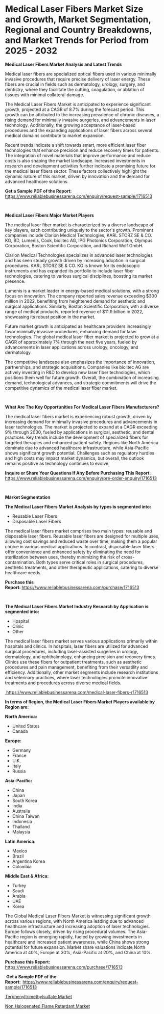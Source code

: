 <p><h1>Medical Laser Fibers Market Size and Growth, Market Segmentation, Regional and Country Breakdowns, and Market Trends for Period from 2025 -  2032</h1></p><p><strong>Medical Laser Fibers Market Analysis and Latest Trends</strong></p>
<p><p>Medical laser fibers are specialized optical fibers used in various minimally invasive procedures that require precise delivery of laser energy. These fibers are crucial in fields such as dermatology, urology, surgery, and dentistry, where they facilitate the cutting, coagulation, or ablation of tissues with minimal collateral damage. </p><p>The Medical Laser Fibers Market is anticipated to experience significant growth, projected at a CAGR of 8.7% during the forecast period. This growth can be attributed to the increasing prevalence of chronic diseases, a rising demand for minimally invasive surgeries, and advancements in laser technology. Additionally, the growing acceptance of laser-based procedures and the expanding applications of laser fibers across several medical domains contribute to market expansion.</p><p>Recent trends indicate a shift towards smart, more efficient laser fiber technologies that enhance precision and reduce recovery times for patients. The integration of novel materials that improve performance and reduce costs is also shaping the market landscape. Increased investments in research and development activities further indicate a promising future for the medical laser fibers sector. These factors collectively highlight the dynamic nature of this market, driven by innovation and the demand for advanced healthcare solutions.</p></p>
<p><strong>Get a Sample PDF of the Report:&nbsp;</strong> <a href="https://www.reliablebusinessarena.com/enquiry/request-sample/1716513?utm_campaign=1891&utm_medium=2&utm_source=Github&utm_content=ia&utm_term=28032025&utm_id=medical-laser-fibers">https://www.reliablebusinessarena.com/enquiry/request-sample/1716513</a></p>
<p>&nbsp;</p>
<p><strong>Medical Laser Fibers Major Market Players</strong></p>
<p><p>The medical laser fiber market is characterized by a diverse landscape of key players, each contributing uniquely to the sector's growth. Prominent companies include Clarion Medical Technologies, KARL STORZ SE & CO. KG, BD, Lumenis, Cook, biolitec AG, IPG Photonics Corporation, Olympus Corporation, Boston Scientific Corporation, and Richard Wolf GmbH.</p><p>Clarion Medical Technologies specializes in advanced laser technologies and has seen steady growth driven by increasing adoption in surgical procedures. KARL STORZ SE & CO. KG is known for its endoscopic instruments and has expanded its portfolio to include laser fiber technologies, catering to various surgical disciplines, boosting its market presence.</p><p>Lumenis is a market leader in energy-based medical solutions, with a strong focus on innovation. The company reported sales revenue exceeding $300 million in 2022, benefiting from heightened demand for aesthetic and surgical applications. Similarly, Boston Scientific Corporation, with a diverse range of medical products, reported revenue of $11.9 billion in 2022, showcasing its robust position in the market.</p><p>Future market growth is anticipated as healthcare providers increasingly favor minimally invasive procedures, enhancing demand for laser technologies. The global medical laser fiber market is projected to grow at a CAGR of approximately 7% through the next five years, fueled by advancements in laser applications across urology, oncology, and dermatology.</p><p>The competitive landscape also emphasizes the importance of innovation, partnerships, and strategic acquisitions. Companies like biolitec AG are actively investing in R&D to develop new laser fiber technologies, which positions them well for future growth. Overall, the combination of increasing demand, technological advances, and strategic commitments will drive the competitive dynamics of the medical laser fiber market.</p></p>
<p>&nbsp;</p>
<p><strong>What Are The Key Opportunities For Medical Laser Fibers Manufacturers?</strong></p>
<p><p>The medical laser fibers market is experiencing robust growth, driven by increasing demand for minimally invasive procedures and advancements in laser technologies. The market is projected to expand at a CAGR exceeding 9% through 2030, fueled by applications in surgical, aesthetic, and dental practices. Key trends include the development of specialized fibers for targeted therapies and enhanced patient safety. Regions like North America dominate due to advanced healthcare infrastructure, while Asia-Pacific shows significant growth potential. Challenges such as regulatory hurdles and high costs may impact market dynamics, but overall, the outlook remains positive as technology continues to evolve.</p></p>
<p><strong>Inquire or Share Your Questions If Any Before Purchasing This Report:</strong> <a href="https://www.reliablebusinessarena.com/enquiry/pre-order-enquiry/1716513?utm_campaign=1891&utm_medium=2&utm_source=Github&utm_content=ia&utm_term=28032025&utm_id=medical-laser-fibers">https://www.reliablebusinessarena.com/enquiry/pre-order-enquiry/1716513</a></p>
<p>&nbsp;</p>
<p><strong>Market Segmentation</strong></p>
<p><strong>The Medical Laser Fibers Market Analysis by types is segmented into:</strong></p>
<p><ul><li>Reusable Laser Fibers</li><li>Disposable Laser Fibers</li></ul></p>
<p><p>The medical laser fibers market comprises two main types: reusable and disposable laser fibers. Reusable laser fibers are designed for multiple uses, allowing cost savings and reduced waste over time, making them a popular choice in various medical applications. In contrast, disposable laser fibers offer convenience and enhanced safety by eliminating the need for sterilization between uses, thereby minimizing the risk of cross-contamination. Both types serve critical roles in surgical procedures, aesthetic treatments, and other therapeutic applications, catering to diverse healthcare needs.</p></p>
<p><strong>Purchase this Report:&nbsp;</strong><a href="https://www.reliablebusinessarena.com/purchase/1716513?utm_campaign=1891&utm_medium=2&utm_source=Github&utm_content=ia&utm_term=28032025&utm_id=medical-laser-fibers">https://www.reliablebusinessarena.com/purchase/1716513</a></p>
<p>&nbsp;</p>
<p><strong>The Medical Laser Fibers Market Industry Research by Application is segmented into:</strong></p>
<p><ul><li>Hospital</li><li>Clinic</li><li>Other</li></ul></p>
<p><p>The medical laser fibers market serves various applications primarily within hospitals and clinics. In hospitals, laser fibers are utilized for advanced surgical procedures, including laser-assisted surgeries in urology, dermatology, and ophthalmology, enhancing precision and recovery times. Clinics use these fibers for outpatient treatments, such as aesthetic procedures and pain management, benefiting from their versatility and efficiency. Additionally, other market segments include research institutions and veterinary practices, where laser technologies promote innovative treatments and procedures across diverse medical fields.</p></p>
<p><a href="https://www.reliablebusinessarena.com/medical-laser-fibers-r1716513?utm_campaign=1891&utm_medium=2&utm_source=Github&utm_content=ia&utm_term=28032025&utm_id=medical-laser-fibers">&nbsp;https://www.reliablebusinessarena.com/medical-laser-fibers-r1716513</a></p>
<p><strong>In terms of Region, the Medical Laser Fibers Market Players available by Region are:</strong></p>
<p>
    <p> <strong> North America: </strong>
        <ul>
            <li>United States</li>
            <li>Canada</li>
        </ul>
        </p> 
    <p> <strong> Europe: </strong>
        <ul>
            <li>Germany</li>
            <li>France</li>
            <li>U.K.</li>
            <li>Italy</li>
            <li>Russia</li>
        </ul>
        </p> 
    <p> <strong> Asia-Pacific: </strong>
        <ul>
            <li>China</li>
            <li>Japan</li>
            <li>South Korea</li>
            <li>India</li>
            <li>Australia</li>
            <li>China Taiwan</li>
            <li>Indonesia</li>
            <li>Thailand</li>
            <li>Malaysia</li>
        </ul>
        </p> 
    <p> <strong> Latin America: </strong>
        <ul>
            <li>Mexico</li>
            <li>Brazil</li>
            <li>Argentina Korea</li>
            <li>Colombia</li>
        </ul>
        </p> 
    <p> <strong> Middle East & Africa: </strong>
        <ul>
            <li>Turkey</li>
            <li>Saudi</li>
            <li>Arabia</li>
            <li>UAE</li>
            <li>Korea</li>
        </ul>
    </p>
    </p>
<p><p>The Global Medical Laser Fibers Market is witnessing significant growth across various regions, with North America leading due to advanced healthcare infrastructure and increasing adoption of laser technologies. Europe follows closely, driven by rising procedural volumes. The Asia-Pacific region is emerging rapidly, fueled by growing investments in healthcare and increased patient awareness, while China shows strong potential for future expansion. Market share valuations indicate North America at 40%, Europe at 30%, Asia-Pacific at 20%, and China at 10%.</p></p>
<p><strong>Purchase this Report: </strong><a href="https://www.reliablebusinessarena.com/purchase/1716513?utm_campaign=1891&utm_medium=2&utm_source=Github&utm_content=ia&utm_term=28032025&utm_id=medical-laser-fibers">https://www.reliablebusinessarena.com/purchase/1716513</a></p>
<p>&nbsp;<strong>Get a Sample PDF of the Report:&nbsp;&nbsp;</strong><a href="https://www.reliablebusinessarena.com/enquiry/request-sample/1716513?utm_campaign=1891&utm_medium=2&utm_source=Github&utm_content=ia&utm_term=28032025&utm_id=medical-laser-fibers">https://www.reliablebusinessarena.com/enquiry/request-sample/1716513</a></p>
<p><strong></strong></p>
<p><p><a href="https://github.com/Krish2023na/Market-Research-Report-List-7/blob/main/terphenyltrimethylsulfate-market.md?utm_campaign=1891&utm_medium=2&utm_source=Github&utm_content=ia&utm_term=28032025&utm_id=medical-laser-fibers">Terphenyltrimethylsulfate Market</a></p><p><a href="https://github.com/RickHolmes3/Market-Research-Report-List-7/blob/main/non-halogenated-flame-retardant-market.md?utm_campaign=1891&utm_medium=2&utm_source=Github&utm_content=ia&utm_term=28032025&utm_id=medical-laser-fibers">Non Halogenated Flame Retardant Market</a></p></p>